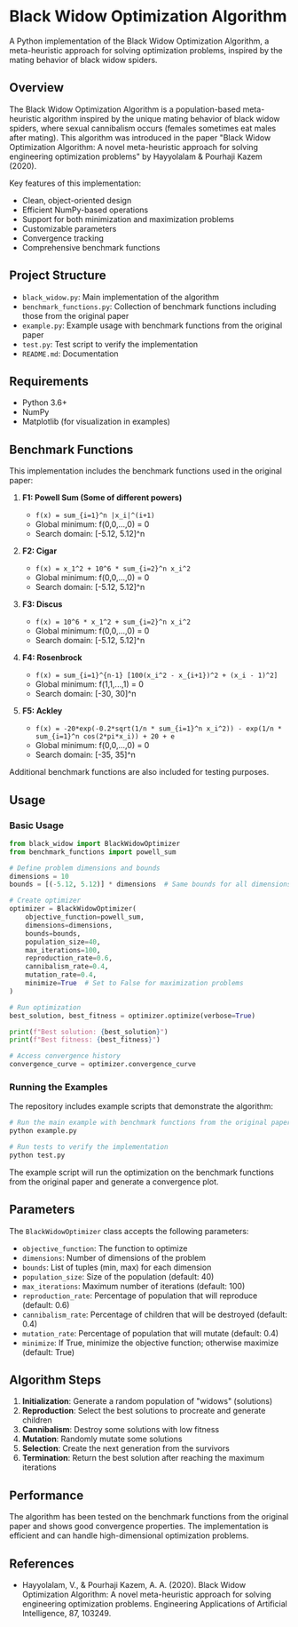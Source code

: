 # Black Widow Optimization Algorithm

A Python implementation of the Black Widow Optimization Algorithm, a meta-heuristic approach for solving optimization problems, inspired by the mating behavior of black widow spiders.

## Overview

The Black Widow Optimization Algorithm is a population-based meta-heuristic algorithm inspired by the unique mating behavior of black widow spiders, where sexual cannibalism occurs (females sometimes eat males after mating). This algorithm was introduced in the paper "Black Widow Optimization Algorithm: A novel meta-heuristic approach for solving engineering optimization problems" by Hayyolalam & Pourhaji Kazem (2020).

Key features of this implementation:
- Clean, object-oriented design
- Efficient NumPy-based operations
- Support for both minimization and maximization problems
- Customizable parameters
- Convergence tracking
- Comprehensive benchmark functions

## Project Structure

- `black_widow.py`: Main implementation of the algorithm
- `benchmark_functions.py`: Collection of benchmark functions including those from the original paper
- `example.py`: Example usage with benchmark functions from the original paper
- `test.py`: Test script to verify the implementation
- `README.md`: Documentation

## Requirements

- Python 3.6+
- NumPy
- Matplotlib (for visualization in examples)

## Benchmark Functions

This implementation includes the benchmark functions used in the original paper:

1. **F1: Powell Sum (Some of different powers)**
   - `f(x) = sum_{i=1}^n |x_i|^(i+1)`
   - Global minimum: f(0,0,...,0) = 0
   - Search domain: [-5.12, 5.12]^n

2. **F2: Cigar**
   - `f(x) = x_1^2 + 10^6 * sum_{i=2}^n x_i^2`
   - Global minimum: f(0,0,...,0) = 0
   - Search domain: [-5.12, 5.12]^n

3. **F3: Discus**
   - `f(x) = 10^6 * x_1^2 + sum_{i=2}^n x_i^2`
   - Global minimum: f(0,0,...,0) = 0
   - Search domain: [-5.12, 5.12]^n

4. **F4: Rosenbrock**
   - `f(x) = sum_{i=1}^{n-1} [100(x_i^2 - x_{i+1})^2 + (x_i - 1)^2]`
   - Global minimum: f(1,1,...,1) = 0
   - Search domain: [-30, 30]^n

5. **F5: Ackley**
   - `f(x) = -20*exp(-0.2*sqrt(1/n * sum_{i=1}^n x_i^2)) - exp(1/n * sum_{i=1}^n cos(2*pi*x_i)) + 20 + e`
   - Global minimum: f(0,0,...,0) = 0
   - Search domain: [-35, 35]^n

Additional benchmark functions are also included for testing purposes.

## Usage

### Basic Usage

```python
from black_widow import BlackWidowOptimizer
from benchmark_functions import powell_sum

# Define problem dimensions and bounds
dimensions = 10
bounds = [(-5.12, 5.12)] * dimensions  # Same bounds for all dimensions

# Create optimizer
optimizer = BlackWidowOptimizer(
    objective_function=powell_sum,
    dimensions=dimensions,
    bounds=bounds,
    population_size=40,
    max_iterations=100,
    reproduction_rate=0.6,
    cannibalism_rate=0.4,
    mutation_rate=0.4,
    minimize=True  # Set to False for maximization problems
)

# Run optimization
best_solution, best_fitness = optimizer.optimize(verbose=True)

print(f"Best solution: {best_solution}")
print(f"Best fitness: {best_fitness}")

# Access convergence history
convergence_curve = optimizer.convergence_curve
```

### Running the Examples

The repository includes example scripts that demonstrate the algorithm:

```bash
# Run the main example with benchmark functions from the original paper
python example.py

# Run tests to verify the implementation
python test.py
```

The example script will run the optimization on the benchmark functions from the original paper and generate a convergence plot.

## Parameters

The `BlackWidowOptimizer` class accepts the following parameters:

- `objective_function`: The function to optimize
- `dimensions`: Number of dimensions of the problem
- `bounds`: List of tuples (min, max) for each dimension
- `population_size`: Size of the population (default: 40)
- `max_iterations`: Maximum number of iterations (default: 100)
- `reproduction_rate`: Percentage of population that will reproduce (default: 0.6)
- `cannibalism_rate`: Percentage of children that will be destroyed (default: 0.4)
- `mutation_rate`: Percentage of population that will mutate (default: 0.4)
- `minimize`: If True, minimize the objective function; otherwise maximize (default: True)

## Algorithm Steps

1. **Initialization**: Generate a random population of "widows" (solutions)
2. **Reproduction**: Select the best solutions to procreate and generate children
3. **Cannibalism**: Destroy some solutions with low fitness
4. **Mutation**: Randomly mutate some solutions
5. **Selection**: Create the next generation from the survivors
6. **Termination**: Return the best solution after reaching the maximum iterations

## Performance

The algorithm has been tested on the benchmark functions from the original paper and shows good convergence properties. The implementation is efficient and can handle high-dimensional optimization problems.

## References

- Hayyolalam, V., & Pourhaji Kazem, A. A. (2020). Black Widow Optimization Algorithm: A novel meta-heuristic approach for solving engineering optimization problems. Engineering Applications of Artificial Intelligence, 87, 103249.
